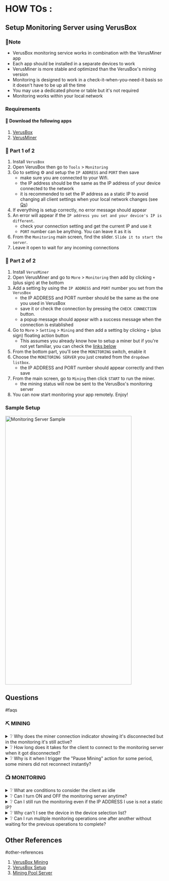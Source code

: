 # HOW TOs :
## Setup Monitoring Server using VerusBox

### 📝Note
- VerusBox monitoring service works in combination with the VerusMiner app
- Each app should be installed in a separate devices to work
- VerusMiner is more stable and optimized than the VerusBox's mining version
- Monitoring is designed to work in a check-it-when-you-need-it basis so it doesn't have to be up all the time
- You may use a dedicated phone or table but it's not required
- Monitoring works within your local network

### Requirements

#### 📲 Download the following apps
1. [VerusBox](https://play.google.com/store/apps/details?id=com.pangzlab.verus_box&gl=US)
2. [VerusMiner](https://play.google.com/store/apps/details?id=com.pangzlab.verus_miner&gl=US)

### 🥓 Part 1 of 2
1. Install `VerusBox`
2. Open VerusBox then go to `Tools` > `Monitoring`
3. Go to setting ⚙️ and setup the `IP ADDRESS` and `PORT` then save
    - make sure you are connected to your Wifi.
    - the IP address should be the same as the IP address of your device connected to the network
    - it is recommended to set the IP address as a static IP to avoid changing all client settings when your local network changes (see [Qs](#faqs))
4. If everything is setup correctly, no error message should appear
5. An error will appear if the `IP address you set and your device's IP is different`.
    - check your connection setting and get the current IP and use it
    - `PORT` number can be anything. You can leave it as it is
6. From the `Monitoring` main screen, find the slider. `Slide it to start the server`.
7. Leave it open to wait for any incoming connections


### 🧀 Part 2 of 2
1. Install `VerusMiner`
2. Open VerusMiner and go to `More` > `Monitoring` then add by clicking `+` (plus sign) at the bottom
3. Add a setting by using the `IP ADDRESS` and `PORT` number you set from the `VerusBox`
    - the IP ADDRESS and PORT number should be the same as the one you used in VerusBox
    - save it or check the connection by pressing the `CHECK CONNECTION` button.
    - a popup message should appear with a success message when the connection is established
4. Go to `More` > `Setting` > `Mining` and then add a setting by clicking `+` (plus sign) floating action button
    - This assumes you already know how to setup a miner but if you're not yet familiar, you can check the [links below](#other-references)
5. From the bottom part, you'll see the `MONITORING` switch, enable it
6. Choose the `MONITORING SERVER` you just created from the `dropdown listbox`.
    - the IP ADDRESS and PORT number should appear correctly and then save
7. From the main screen, go to `Mining` then click `START` to run the miner.
    - the mining status will now be sent to the VerusBox's monitoring server
8. You can now start monitoring your app remotely. Enjoy!


### Sample Setup
<img src="https://github.com/pangz-lab/verus_box-release/blob/master/help_assets/img/setup_monitoring.gif" alt="Monitoring Server Sample" height="850" width="400"/>


## Questions
#faqs
### ⛏ MINING
<details>
<summary>❔ Why does the miner connection indicator showing it's disconnected but in the monitoring it's still active?</summary>
<p>

#### 💬 Answer
```
Sometimes when the miner got disconnected from the network, it usually fails to send the appropriate closing message to the server. As a result, the connection is left open leaving the monitoring server thinks that the client is still active refelecting it in the connection indicator.
```
</p>
</details>

<details>
<summary>❔ How long does it takes for the client to connect to the monitoring server when it got disconnected?</summary>
<p>

#### 💬 Answer
```
The main priority of the miner is always the mining. Connection to the monitoring server comes next. When a miner got disconnected, the mining operation would still continue to run. The only time it will care about reconnecting is when the mining status data is collected and ready for publishing. Reconnecting the the server might or might not succeed during the reconnection period but it will retry on the next window time.

So to answer you question, there is no specific timing but the miner will reconnect given the right conditions.
```
</p>
</details>


<details>
<summary>❔ Why is it when I trigger the "Pause Mining" action for some period, some miners did not reconnect instantly?</summary>
<p>

#### 💬 Answer
```
It's due to the device's battery and power optimization setting. Sometimes the countdown timer in the mining device would not work due to this thus failing to restart the miners on time. Try to test it and adjust the settings as necessary.

It's recommended to setup you device with setting optimized for mining. This means removing unncessary apps and services to concentrate all the resources for mining operations only.
```
</p>
</details>

### 📺 MONITORING

<details>
<summary>❔ What are conditions to consider the client as idle</summary>
<p>

#### 💬 Answer
```
It's only when the monitoring service detected the client failing to send mining status data for more than 3 minutes.
```
</p>
</details>

<details>
<summary>❔ Can I turn ON and OFF the monitoring server anytime?</summary>
<p>

#### 💬 Answer
```
YES. The monitoring server is designed to be used this way.
```
</p>
</details>


<details>
<summary>❔ Can I still run the monitoring even if the IP ADDRESS I use is not a static IP?</summary>
<p>

#### 💬 Answer
```
Yes you can but it's recommended to use a static IP ADDRESS. When connected to your network(Wifi), the default IP setting is dynamic. This means,
you can get a new IP ADDRESS different from the one your device used to have at any moment without you knowing it.

For whatever reasons you don't want to set your IP ADDRESS as static, you'll need to update all the client's(VerusMiner) settings to use the new IP ADDRESS you got. That's tedious and beats the purposes of automation.

This setup may vary for each phone brands and models but this will give you an idea how to achieve it.
https://support.honeywellaidc.com/s/article/Android-How-to-set-up-a-static-IP-address
```
</p>
</details>

<details>
<summary>❔ Why can't I see the device in the device selection list?</summary>
<p>

#### 💬 Answer
```
Only active devices are visible from the selection.

If for some reasons the available device becomes idle or inactive while in the middle of performing an operation(update setting, pause mining etc.,), it will still proceed but will likely fail.
```
</p>
</details>

<details>
<summary>❔ Can I run mulitple monitoring operations one after another without waiting for the previous operations to complete?</summary>
<p>

#### 💬 Answer
```
Yes you can. However, keep in mind that each client is designed to receive and execute a single command at a time. Running multiple operations in a single client without considering the ongoing operation is allowed but is very likely to fail as it will not be handled anymore by the receiving clients.
```
</p>
</details>


## Other References
#other-references
1. [VerusBox Mining](https://youtu.be/7M8Bwz52d7A)
2. [VerusBox Setup](https://youtu.be/Uq97hCHUYwA)
3. [Mining Pool Server](https://youtu.be/CF5O-revXIE)